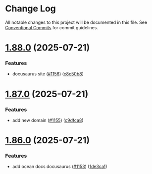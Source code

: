# Change Log

All notable changes to this project will be documented in this file.
See [Conventional Commits](https://conventionalcommits.org) for commit guidelines.

# [1.88.0](https://github.com/ocean-ds/ocean-web/compare/v1.87.0...v1.88.0) (2025-07-21)

### Features

- docusaurus site ([#1156](https://github.com/ocean-ds/ocean-web/issues/1156)) ([c8c50b8](https://github.com/ocean-ds/ocean-web/commit/c8c50b858be30b0284fa3141550ebda00f25dde2))

# [1.87.0](https://github.com/ocean-ds/ocean-web/compare/v1.86.0...v1.87.0) (2025-07-21)

### Features

- add new domain ([#1155](https://github.com/ocean-ds/ocean-web/issues/1155)) ([c9dfca8](https://github.com/ocean-ds/ocean-web/commit/c9dfca856594598da365b0a33c2f8d9e7023be51))

# [1.86.0](https://github.com/ocean-ds/ocean-web/compare/v1.85.0...v1.86.0) (2025-07-21)

### Features

- add ocean docs docusaurus ([#1153](https://github.com/ocean-ds/ocean-web/issues/1153)) ([1de3ca1](https://github.com/ocean-ds/ocean-web/commit/1de3ca136705d14cea29a35c78dc01f397fd46f3))
